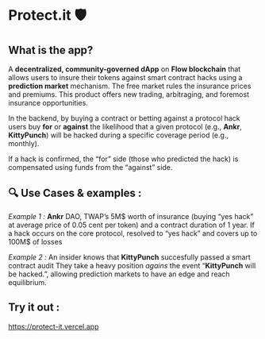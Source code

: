 # Protect.it 🛡️

## What is the app?

A **decentralized, community-governed dApp** on **Flow blockchain** that allows users to insure their tokens against smart contract hacks using a **prediction market** mechanism. The free market rules the insurance prices and premiums. This product offers new trading, arbitraging, and foremost insurance opportunities.

In the backend, by buying a contract or betting against a protocol hack users buy **for** or **against** the likelihood that a given protocol (e.g., **Ankr**, **KittyPunch**) will be hacked during a specific coverage period (e.g., monthly).

If a hack is confirmed, the “for” side (those who predicted the hack) is compensated using funds from the “against” side.

## 🔍 Use Cases & examples :

_Example 1 :_ **Ankr** DAO, TWAP’s 5M$ worth of insurance (buying “yes hack” at average price of 0.05 cent per token) and a contract duration of 1 year. If a hack occurs on the core protocol, resolved to “yes hack” and covers up to 100M$ of losses

_Example 2 :_ An insider knows that **KittyPunch** succesfully passed a smart contract audit They take a heavy position *agains* the event “**KittyPunch** will be hacked.”, allowing prediction markets to have an edge and reach equilibrium.

## Try it out :
https://protect-it.vercel.app
